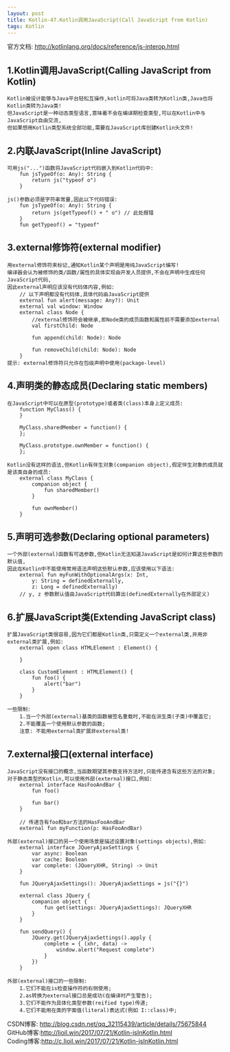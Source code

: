 ```yaml
---
layout: post
title: Kotlin-47.Kotlin调用JavaScript(Call JavaScript from Kotlin)
tags: Kotlin
---
```

官方文档: http://kotlinlang.org/docs/reference/js-interop.html

## 1.Kotlin调用JavaScript(Calling JavaScript from Kotlin)
    Kotlin被设计能够与Java平台轻松互操作,kotlin可将Java类转为Kotlin类,Java也将Kotlin类转为Java类!
    但JavaScript是一种动态类型语言,意味着不会在编译期检查类型,可以在Kotlin中与JavaScript自由交流,
    但如果想用Kotlin类型系统全部功能,需要在JavaScript库创建Kotlin头文件!

## 2.内联JavaScript(Inline JavaScript)
    可用js("...")函数将JavaScript代码嵌入到Kotlin代码中:
        fun jsTypeOf(o: Any): String {
            return js("typeof o")
        }

    js()参数必须是字符串常量,因此以下代码错误:
        fun jsTypeOf(o: Any): String {
            return js(getTypeof() + " o") // 此处报错
        }
        fun getTypeof() = "typeof"

## 3.external修饰符(external modifier)
    用external修饰符来标记,通知Kotlin某个声明是用纯JavaScript编写!
    编译器会认为被修饰的类/函数/属性的具体实现由开发人员提供,不会在声明中生成任何JavaScript代码,
    因此external声明应该没有代码体内容,例如:
        // 以下声明都没有代码体,具体代码由JavaScript提供
        external fun alert(message: Any?): Unit
        external val window: Window
        external class Node {
            //external修饰符会被继承,即Node类的成员函数和属性前不需要添加external
            val firstChild: Node

            fun append(child: Node): Node

            fun removeChild(child: Node): Node
        }
    提示: external修饰符只允许在包级声明中使用(package-level)

## 4.声明类的静态成员(Declaring static members)
    在JavaScript中可以在原型(prototype)或者类(class)本身上定义成员:
        function MyClass() {
        }

        MyClass.sharedMember = function() {            
        };

        MyClass.prototype.ownMember = function() {            
        };

    Kotlin没有这样的语法,但Kotlin有伴生对象(companion object),假定伴生对象的成员就是该类自身的成员:
        external class MyClass {
            companion object {
                fun sharedMember()
            }

            fun ownMember()
        }

## 5.声明可选参数(Declaring optional parameters)
    一个外部(external)函数有可选参数,但Kotlin无法知道JavaScript是如何计算这些参数的默认值,
    因此在Kotlin中不能使用常用语法声明这些默认参数,应该使用以下语法:
        external fun myFunWithOptionalArgs(x: Int,
            y: String = definedExternally,
            z: Long = definedExternally)
        // y, z 参数默认值由JavaScript代码算出(definedExternally在外部定义)

## 6.扩展JavaScript类(Extending JavaScript class)
    扩展JavaScript类很容易,因为它们都是Kotlin类,只需定义一个external类,并用非external类扩展,例如:
        external open class HTMLElement : Element() {
            
        }

        class CustomElement : HTMLElement() {
            fun foo() {
                alert("bar")
            }
        }

    一些限制:
        1.当一个外部(external)基类的函数被签名重载时,不能在派生类(子类)中覆盖它;
        2.不能覆盖一个使用默认参数的函数;
        注意: 不能用external类扩展非external类!

## 7.external接口(external interface)
    JavaScript没有接口的概念,当函数期望其参数支持方法时,只能传递含有这些方法的对象;
    对于静态类型的Kotlin,可以使用外部(external)接口,例如:
        external interface HasFooAndBar {
            fun foo()

            fun bar()
        }

        // 传递含有foo和bar方法的HasFooAndBar
        external fun myFunction(p: HasFooAndBar)

    外部(external)接口的另一个使用场景是描述设置对象(settings objects),例如:
        external interface JQueryAjaxSettings {
            var async: Boolean
            var cache: Boolean
            var complete: (JQueryXHR, String) -> Unit
        }

        fun JQueryAjaxSettings(): JQueryAjaxSettings = js("{}")

        external class JQuery {
            companion object {
                fun get(settings: JQueryAjaxSettings): JQueryXHR
            }
        }

        fun sendQuery() {
            JQuery.get(JQueryAjaxSettings().apply {
                complete = { (xhr, data) ->
                    window.alert("Request complete")
                }
            })
        }

    外部(external)接口的一些限制:
        1.它们不能在is检查操作符的右侧使用;
        2.as转换为external接口总是成功(在编译时产生警告);
        3.它们不能作为具体化类型参数(reified type)传递;
        4.它们不能用在类的字面值(literal)表达式(例如 I::class)中;

CSDN博客: http://blog.csdn.net/qq_32115439/article/details/75675844   
GitHub博客:http://lioil.win/2017/07/21/Kotlin-jsInKotlin.html   
Coding博客:http://c.lioil.win/2017/07/21/Kotlin-jsInKotlin.html